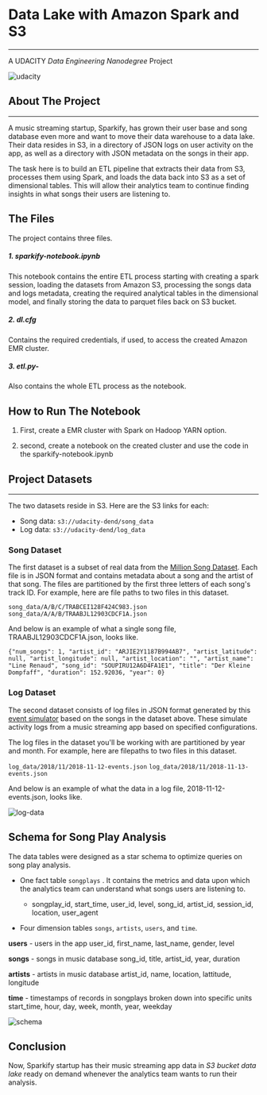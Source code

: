 # Data Lake with Amazon Spark and S3
---
A UDACITY *Data Engineering Nanodegree* Project

![udacity](https://www.udacity.com/images/svgs/udacity-tt-logo.svg)

## About The Project
------

A music streaming startup, Sparkify, has grown their user base and song database even more and want to move their data warehouse to a data lake. Their data resides in S3, in a directory of JSON logs on user activity on the app, as well as a directory with JSON metadata on the songs in their app.

The task here is to build an ETL pipeline that extracts their data from S3, processes them using Spark, and loads the data back into S3 as a set of dimensional tables. This will allow their analytics team to continue finding insights in what songs their users are listening to.

## The Files

The project contains three files.

##### 1. sparkify-notebook.ipynb
This notebook contains the entire ETL process starting with creating a spark session, loading the datasets from Amazon S3, processing the songs data and logs metadata, creating the required analytical tables in the dimensional model, and finally storing the data to parquet files back on S3 bucket.

##### 2. dl.cfg
Contains the required credentials, if used, to access the created Amazon EMR cluster.

##### 3. etl.py-
Also contains the whole ETL process as the notebook.


## How to Run The Notebook

1. First, create a EMR cluster with Spark on Hadoop YARN option.

2. second, create a notebook on the created cluster and use the code in the sparkify-notebook.ipynb


## Project Datasets
---

The two datasets reside in S3. Here are the S3 links for each:
* Song data: `s3://udacity-dend/song_data`
* Log data: `s3://udacity-dend/log_data`

### Song Dataset

The first dataset is a subset of real data from the [Million Song Dataset](http://millionsongdataset.com/). Each file is in JSON format and contains metadata about a song and the artist of that song. The files are partitioned by the first three letters of each song's track ID. For example, here are file paths to two files in this dataset.

`song_data/A/B/C/TRABCEI128F424C983.json
song_data/A/A/B/TRAABJL12903CDCF1A.json`

And below is an example of what a single song file, TRAABJL12903CDCF1A.json, looks like.

`{"num_songs": 1, "artist_id": "ARJIE2Y1187B994AB7", "artist_latitude": null, "artist_longitude": null, "artist_location": "", "artist_name": "Line Renaud", "song_id": "SOUPIRU12A6D4FA1E1", "title": "Der Kleine Dompfaff", "duration": 152.92036, "year": 0}`


### Log Dataset

The second dataset consists of log files in JSON format generated by this [event simulator](https://github.com/Interana/eventsim) based on the songs in the dataset above. These simulate activity logs from a music streaming app based on specified configurations.

The log files in the dataset you'll be working with are partitioned by year and month. For example, here are filepaths to two files in this dataset.

`log_data/2018/11/2018-11-12-events.json`
`log_data/2018/11/2018-11-13-events.json`

And below is an example of what the data in a log file, 2018-11-12-events.json, looks like.

![log-data](https://video.udacity-data.com/topher/2019/February/5c6c3ce5_log-data/log-data.png)

## Schema for Song Play Analysis

The data tables were designed as a star schema to optimize queries on song play analysis.

- One fact table `songplays` . It contains the metrics and data upon which the analytics team can understand what songs users are listening to.
    * songplay_id, start_time, user_id, level, song_id, artist_id, session_id, location, user_agent

    
- Four dimension tables `songs`, `artists`, `users`, and `time`.

**users** - users in the app
        user_id, first_name, last_name, gender, level
        
**songs** - songs in music database
        song_id, title, artist_id, year, duration
        
**artists** - artists in music database
        artist_id, name, location, lattitude, longitude
        
**time** - timestamps of records in songplays broken down into specific units
        start_time, hour, day, week, month, year, weekday

![schema](https://udacity-reviews-uploads.s3.us-west-2.amazonaws.com/_attachments/38715/1584109948/Song_ERD.png)


## Conclusion
Now, Sparkify startup has their music streaming app data in *S3 bucket data lake* ready on demand whenever the analytics team wants to run their analysis.
